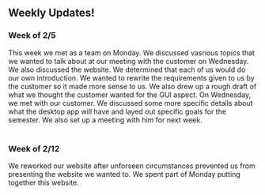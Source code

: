 ## Weekly Updates! 

### Week of 2/5 
This week we met as a team on Monday. We discussed vasrious topics that we wanted to talk about at our meeting with the customer on Wednesday.
We also discussed the website. We determined that each of us would do our own introduction. We wanted to rewrite the requirements given to
us by the customer so it made more sense to us. We also drew up a rough draft of what we thought the customer wanted for the GUI aspect.
On Wednesday, we met with our customer. We discussed some more specific details about what the desktop app will have and layed out specific
goals for the semester. We also set up a meeting with him for next week. 
<br><br> 

### Week of 2/12
We reworked our website after unforseen circumstances prevented us from presenting the website we wanted to. We spent part of Monday putting
together this website. 
